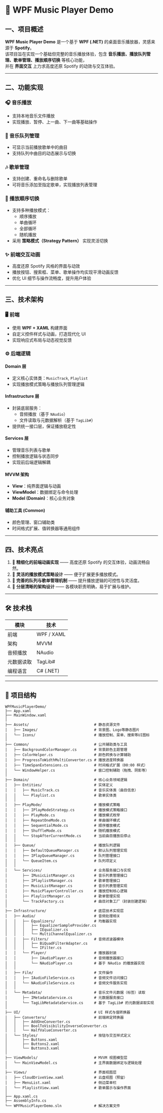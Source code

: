 # 🎵 WPF Music Player Demo

## 一、项目概述
**WPF Music Player Demo** 是一个基于 **WPF (.NET)** 的桌面音乐播放器，灵感来源于 **Spotify**。  
该项目旨在实现一个基础但完整的音乐播放体验，包含 **音乐播放、播放队列管理、歌单管理、播放顺序切换** 等核心功能，  
并在 **界面交互** 上力求高度还原 Spotify 的动效与交互体验。

---

## 二、功能实现

### 🎧 音乐播放
- 支持本地音乐文件播放  
- 实现播放、暂停、上一曲、下一曲等基础操作  

### 📜 音乐队列管理
- 可显示当前播放歌单中的曲目  
- 支持队列中曲目的动态展示与切换  

### 🎶 歌单管理
- 支持创建、重命名与删除歌单  
- 可将音乐添加至指定歌单，实现播放列表管理  

### 🔁 播放顺序切换
- 支持多种播放模式：
  - 顺序播放  
  - 单曲循环  
  - 全部循环  
  - 随机播放  
- 采用 **策略模式（Strategy Pattern）** 实现灵活切换  

### ✨ 前端交互动画
- 高度还原 Spotify 风格的界面与动效  
- 播放按钮、搜索框、菜单、歌单操作均实现平滑动画反馈  
- 优化 UI 细节与操作流畅度，提升用户体验  

---

## 三、技术架构

### 🖥 前端
- 使用 **WPF + XAML** 构建界面  
- 自定义控件样式与动画，打造现代化 UI  
- 实现响应式布局与动态视觉反馈  

### ⚙️ 后端逻辑

#### **Domain 层**
- 定义核心实体类：`MusicTrack`, `Playlist`  
- 实现播放模式策略与播放队列管理逻辑  

#### **Infrastructure 层**
- 封装底层服务：  
  - 音频播放（基于 `NAudio`）  
  - 文件读取与元数据解析（基于 `TagLib#`）  
- 提供统一接口层，保证播放稳定性  

#### **Services 层**
- 管理音乐列表与歌单  
- 控制播放逻辑与状态同步  
- 实现前后端逻辑解耦  

#### **MVVM 架构**
- **View**：纯界面逻辑与动画  
- **ViewModel**：数据绑定与命令处理  
- **Model (Domain)**：核心业务对象  

#### **辅助工具 (Common)**
- 颜色管理、窗口辅助类  
- 时间格式扩展、值转换器等通用组件  

---

## 四、技术亮点
1. 🎨 **精细化的前端动画实现** —— 高度还原 Spotify 的交互体验，动画流畅自然。  
2. 🧩 **灵活的播放模式策略设计** —— 便于扩展更多播放模式。  
3. 🎼 **完善的队列与歌单管理机制** —— 提升播放逻辑的可控性与灵活度。  
4. 🧱 **分层清晰的架构设计** —— 各模块职责明确，易于扩展与维护。  

---

## 🛠️ 技术栈
| 模块 | 技术 |
|------|------|
| 前端 | WPF / XAML |
| 架构 | MVVM |
| 音频播放 | NAudio |
| 元数据读取 | TagLib# |
| 编程语言 | C# (.NET) |

---

## 📂 项目结构
```plaintext
WPFMusicPlayerDemo/
├── App.xaml
├── MainWindow.xaml
│
├── Assets/                              # 静态资源文件
│   ├── Images/                          # 背景图、Logo等静态图片
│   └── Icons/                           # 播放控制、菜单、搜索等UI图标
│
├── Common/                              # 公共辅助类与工具
│   ├── BackgroundColorManager.cs        # 背景颜色主题管理
│   ├── ColorHelper.cs                   # 颜色转换与计算辅助
│   ├── ProgressToWidthMultiConverter.cs # 播放进度转换器
│   ├── TimeSpanExtensions.cs            # 时间格式扩展（00:00 样式）
│   └── WindowHelper.cs                  # 窗口控制辅助（拖拽、阴影等）
│
├── Domain/                              # 核心业务领域逻辑
│   ├── Entities/                        # 实体定义
│   │   ├── MusicTrack.cs                # 音乐实体类（曲目信息）
│   │   └── Playlist.cs                  # 歌单实体类
│   │
│   ├── PlayMode/                        # 播放模式策略
│   │   ├── IPlayModeStrategy.cs         # 播放模式策略接口
│   │   ├── PlayMode.cs                  # 播放模式枚举
│   │   ├── RepeatOneMode.cs             # 单曲循环模式
│   │   ├── SequentialMode.cs            # 顺序播放模式
│   │   ├── ShuffleMode.cs               # 随机播放模式
│   │   └── StopAfterCurrentMode.cs      # 当前曲目播放后停止
│   │
│   ├── Queue/                           # 播放队列逻辑
│   │   ├── DefaultQueueManager.cs       # 默认队列管理实现
│   │   ├── IPlayQueueManager.cs         # 队列管理接口
│   │   └── QueueItem.cs                 # 队列项定义
│   │
│   └── Services/                        # 业务服务接口与实现
│       ├── IMusicListManager.cs         # 音乐列表管理接口
│       ├── IPlaylistManager.cs          # 歌单管理接口
│       ├── MusicListManager.cs          # 音乐列表管理实现
│       ├── MusicPlayerController.cs     # 播放控制核心逻辑
│       ├── PlaylistManager.cs           # 歌单管理实现
│       └── TrackFactory.cs              # 曲目对象工厂（封装创建逻辑）
│
├── Infrastructure/                      # 底层技术实现层
│   ├── Audio/                           # 音频处理相关
│   │   ├── Equalizers/                  # 均衡器实现
│   │   │   ├── EqualizerSampleProvider.cs
│   │   │   ├── IEqualizer.cs
│   │   │   └── MultiChannelEqualizer.cs
│   │   ├── Filters/                     # 音频滤波器模块
│   │   │   ├── BiQuadFilterAdapter.cs
│   │   │   └── IFilter.cs
│   │   └── Player/                      # 播放器封装
│   │       ├── IAudioPlayer.cs          # 音频播放器接口
│   │       └── NAudioPlayer.cs          # 基于 NAudio 的播放器实现
│   │
│   ├── File/                            # 文件操作
│   │   ├── IAudioFileService.cs         # 音频文件访问接口
│   │   └── NAudioFileService.cs         # 音频文件服务实现
│   │
│   └── Metadata/                        # 音乐文件元数据（标签）读取
│       ├── IMetadataService.cs          # 元数据服务接口
│       └── TagLibMetadataService.cs     # 基于 TagLib# 的元数据读取实现
│
├── UI/                                  # UI 样式与值转换器
│   ├── Converters/                      # 前端绑定转换器
│   │   ├── AddOneConverter.cs
│   │   ├── BoolToVisibilityInverseConverter.cs
│   │   └── HalfValueConverter.cs
│   └── Styles/                          # 按钮与交互样式定义
│       ├── Buttons.xaml
│       ├── Buttons2.xaml
│       └── Buttons3.xaml
│
├── ViewModels/                          # MVVM 视图模型层
│   └── MainViewModel.cs                 # 主界面数据绑定与逻辑处理
│
├── Views/                               # 界面视图层
│   ├── CloudDriveView.xaml              # 云盘视图（预留）
│   ├── MenuList.xaml                    # 侧边菜单栏
│   └── PlaylistView.xaml                # 歌单展示与操作界面
│   
├── App.xaml.cs
├── AssemblyInfo.cs
└── WPFMusicPlayerDemo.sln               # 解决方案文件

